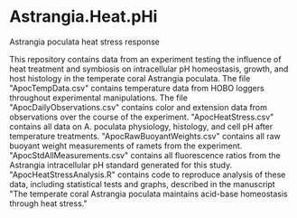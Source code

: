 # Astrangia.Heat.pHi
Astrangia poculata heat stress response

This repository contains data from an experiment testing the influence of heat treatment and symbiosis on intracellular pH homeostasis, growth, and host histology in the temperate coral Astrangia poculata. The file "ApocTempData.csv" contains temperature data from HOBO loggers throughout experimental manipulations. The file "ApocDailyObservations.csv" contains color and extension data from observations over the course of the experiment. "ApocHeatStress.csv" contains all data on A. poculata physiology, histology, and cell pH after temperature treatments. "ApocRawBuoyantWeights.csv" contains all raw buoyant weight measurements of ramets from the experiment. "ApocStdAllMeasurements.csv" contains all fluorescence ratios from the Astrangia intracellular pH standard generated for this study. "ApocHeatStressAnalysis.R" contains code to reproduce analysis of these data, including statistical tests and graphs, described in the manuscript "The temperate coral Astrangia poculata maintains acid-base homeostasis through heat stress."